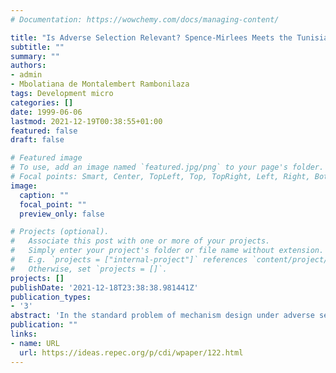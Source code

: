 ```yaml
---
# Documentation: https://wowchemy.com/docs/managing-content/

title: "Is Adverse Selection Relevant? Spence-Mirlees Meets the Tunisian Peasant"
subtitle: ""
summary: ""
authors: 
- admin
- Mbolatiana de Montalembert Rambonilaza
tags: Development micro
categories: []
date: 1999-06-06
lastmod: 2021-12-19T00:38:55+01:00
featured: false
draft: false

# Featured image
# To use, add an image named `featured.jpg/png` to your page's folder.
# Focal points: Smart, Center, TopLeft, Top, TopRight, Left, Right, BottomLeft, Bottom, BottomRight.
image:
  caption: ""
  focal_point: ""
  preview_only: false

# Projects (optional).
#   Associate this post with one or more of your projects.
#   Simply enter your project's folder or file name without extension.
#   E.g. `projects = ["internal-project"]` references `content/project/deep-learning/index.md`.
#   Otherwise, set `projects = []`.
projects: []
publishDate: '2021-12-18T23:38:38.981441Z'
publication_types:
- '3'
abstract: 'In the standard problem of mechanism design under adverse selection, it is well known that the transfer function from the principal to the agent will be increasing in the agent s unknown productivity when there exists an incentive compatible mechanism. Cost-sharing contracts in LDC agriculture are a particularly interesting form of such mechanisms. In this paper, we develop a simple model of cost sharing contracts and construct a measure of potentially unobservable household productivity by estimating a plot level production function with household-specific fixed effects, which are then purged of observable household characteristics. We then use the implications of the model and our measure of potentially unobservable tenant productivity to test whether the productivity of tenants is indeed unobservable to landlords. Our empirical results strongly suggest that adverse selection concerns are not empirically important : in the Tunisian village we consider, it would appear that peasants do much better than is expected by Spence and Mirlees.'
publication: ""
links:
- name: URL
  url: https://ideas.repec.org/p/cdi/wpaper/122.html
---
```

